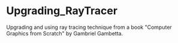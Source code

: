# Upgrading_RayTracer
Upgrading and using ray tracing technique from a book "Computer Graphics from Scratch" by Gambriel Gambetta.
